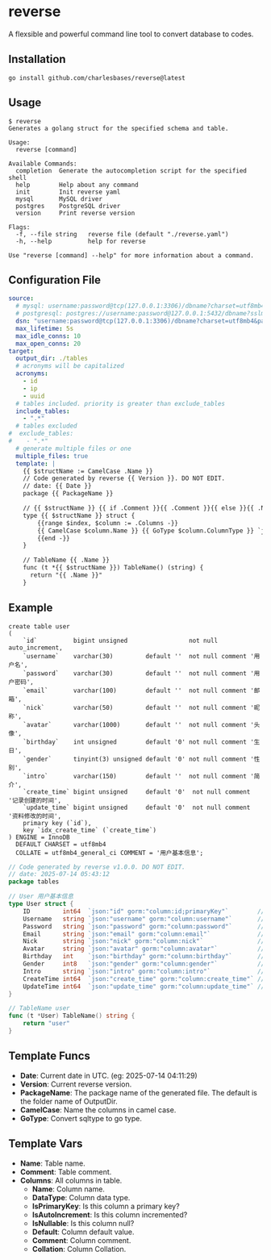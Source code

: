 # reverse

A flexsible and powerful command line tool to convert database to codes.

## Installation

```shell
go install github.com/charlesbases/reverse@latest
```

## Usage

```shell
$ reverse
Generates a golang struct for the specified schema and table.

Usage:
  reverse [command]

Available Commands:
  completion  Generate the autocompletion script for the specified shell
  help        Help about any command
  init        Init reverse yaml
  mysql       MySQL driver
  postgres    PostgreSQL driver
  version     Print reverse version

Flags:
  -f, --file string   reverse file (default "./reverse.yaml")
  -h, --help          help for reverse

Use "reverse [command] --help" for more information about a command.
```

## Configuration File

```yaml
source:
  # mysql: username:password@tcp(127.0.0.1:3306)/dbname?charset=utf8mb4&parseTime=True&loc=Local&timeout=5s&readTimeout=5s&writeTimeout=5s
  # postgresql: postgres://username:password@127.0.0.1:5432/dbname?sslmode=disable&connect_timeout=5
  dsn: "username:password@tcp(127.0.0.1:3306)/dbname?charset=utf8mb4&parseTime=True&loc=Local&timeout=5s&readTimeout=5s&writeTimeout=5s"
  max_lifetime: 5s
  max_idle_conns: 10
  max_open_conns: 20
target:
  output_dir: ./tables
  # acronyms will be capitalized
  acronyms:
    - id
    - ip
    - uuid
  # tables included. priority is greater than exclude_tables
  include_tables:
    - ".*"
  # tables excluded
#  exclude_tables:
#    - ".*"
  # generate multiple files or one
  multiple_files: true
  template: |
    {{ $structName := CamelCase .Name }}
    // Code generated by reverse {{ Version }}. DO NOT EDIT.
    // date: {{ Date }}
    package {{ PackageName }}

    // {{ $structName }} {{ if .Comment }}{{ .Comment }}{{ else }}{{ .Name }}{{ end }}
    type {{ $structName }} struct {
        {{range $index, $column := .Columns -}}
        {{ CamelCase $column.Name }} {{ GoType $column.ColumnType }} `json:"{{ $column.Name }}" gorm:"column:{{ $column.Name }}{{ if $column.IsPrimaryKey }};primaryKey{{ end }}"` // {{ if $column.Comment }}{{ $column.Comment }}{{ else }}{{ $column.Name }}{{ end }}
        {{end -}}
    }

    // TableName {{ .Name }}
    func (t *{{ $structName }}) TableName() (string) {
      return "{{ .Name }}"
    }
```

## Example

```mysql
create table user
(
    `id`          bigint unsigned                 not null auto_increment,
    `username`    varchar(30)         default ''  not null comment '用户名',
    `password`    varchar(30)         default ''  not null comment '用户密码',
    `email`       varchar(100)        default ''  not null comment '邮箱',
    `nick`        varchar(50)         default ''  not null comment '昵称',
    `avatar`      varchar(1000)       default ''  not null comment '头像',
    `birthday`    int unsigned        default '0' not null comment '生日',
    `gender`      tinyint(3) unsigned default '0' not null comment '性别',
    `intro`       varchar(150)        default ''  not null comment '简介',
    `create_time` bigint unsigned     default '0'  not null comment '记录创建的时间',
    `update_time` bigint unsigned     default '0'  not null comment '资料修改的时间',
    primary key (`id`),
    key `idx_create_time` (`create_time`)
) ENGINE = InnoDB
  DEFAULT CHARSET = utf8mb4
  COLLATE = utf8mb4_general_ci COMMENT = '用户基本信息';
```

```go
// Code generated by reverse v1.0.0. DO NOT EDIT.
// date: 2025-07-14 05:43:12
package tables

// User 用户基本信息
type User struct {
	ID         int64  `json:"id" gorm:"column:id;primaryKey"`        // id
	Username   string `json:"username" gorm:"column:username"`       // 用户名
	Password   string `json:"password" gorm:"column:password"`       // 用户密码
	Email      string `json:"email" gorm:"column:email"`             // 邮箱
	Nick       string `json:"nick" gorm:"column:nick"`               // 昵称
	Avatar     string `json:"avatar" gorm:"column:avatar"`           // 头像
	Birthday   int    `json:"birthday" gorm:"column:birthday"`       // 生日
	Gender     int8   `json:"gender" gorm:"column:gender"`           // 性别
	Intro      string `json:"intro" gorm:"column:intro"`             // 简介
	CreateTime int64  `json:"create_time" gorm:"column:create_time"` // 记录创建的时间
	UpdateTime int64  `json:"update_time" gorm:"column:update_time"` // 资料修改的时间
}

// TableName user
func (t *User) TableName() string {
	return "user"
}
```



## Template Funcs

- **Date**: Current date in UTC. (eg: 2025-07-14 04:11:29)
- **Version**: Current reverse version.
- **PackageName**: The package name of the generated file. The default is the folder name of OutputDir.
- **CamelCase**: Name the columns in camel case.
- **GoType**: Convert sqltype to go type.

## Template Vars

- **Name**: Table name.
- **Comment**: Table comment.
- **Columns**: All columns in table.
  - **Name**: Column name.
  - **DataType**: Column data type.
  - **IsPrimaryKey**: Is this column a primary key?
  - **IsAutoIncrement**: Is this column incremented?
  - **IsNullable**: Is this column null?
  - **Default**: Column default value.
  - **Comment**: Column comment.
  - **Collation**: Column Collation.

